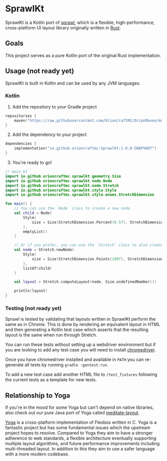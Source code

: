 # SprawlKt

SprawlKt is a Kotlin port of [sprawl](https://github.com/DioxusLabs/sprawl), which is a flexible, high-performance,
cross-platform UI layout library originally written in [Rust](https://www.rust-lang.org).

## Goals

This project serves as a pure Kotlin port of the original Rust implementation.

## Usage (not ready yet)

SprawlKt is built in Kotlin and can be used by any JVM languages.

### Kotlin

1. Add the repository to your Gradle project

```kotlin
repositories {
    maven("https://raw.githubusercontent.com/OrionCraftMC/OrionMaven/main/")
}
```

2. Add the dependency to your project

````kotlin
dependencies {
    implementation("io.github.orioncraftmc:SprawlKt:1.0.0-SNAPSHOT")
}
````

3. You're ready to go!

```kotlin
// main.kt
import io.github.orioncraftmc.sprawlkt.geometry.Size
import io.github.orioncraftmc.sprawlkt.node.Node
import io.github.orioncraftmc.sprawlkt.node.Stretch
import io.github.orioncraftmc.sprawlkt.style.Style
import io.github.orioncraftmc.sprawlkt.style.enums.StretchDimension

fun main() {
    // You can use the `Node` class to create a new node.
    val child = Node(
        Style(
            size = Size(StretchDimension.Percent(0.5f), StretchDimension.Auto),
        ),
        emptyList()
    )

    // Or if you prefer, you can use the `Stretch` class to also create new nodes.
    val node = Stretch.newNode(
        Style(
            size = Size(StretchDimension.Points(100f), StretchDimension.Points(100f)),
        ),
        listOf(child)
    )

    val layout = Stretch.computeLayout(node, Size.undefinedNumber())

    println(layout)
}
```

### Testing (not ready yet)

Sprawl is tested by validating that layouts written in SprawlKt perform the same as in Chrome.
This is done by rendering an equivalent layout in HTML and then generating a Kotlin test case which asserts that the
resulting layout is the same when run through Stretch.

You can run these tests without setting up a webdriver environment but if you are looking to add any test case you will
need to install [chromedriver](http://chromedriver.chromium.org).

Once you have chromedriver installed and available in `PATH` you can re-generate all tests by
running `gradle :gentest:run`.

To add a new test case add another HTML file to `/test_fixtures` following the current tests as a template for new
tests.

## Relationship to Yoga

If you're in the mood for some Yoga but can't depend on native libraries, also check out our pure Java port of Yoga
called [meditate-layout](https://github.com/OrionCraftMC/meditate-layout).

[Yoga](https://www.yogalayout.com) is a cross-platform implementation of Flexbox written in C.
Yoga is a fantastic project but has some fundamental issues which the upstream project hopes to resolve.
Compared to Yoga they aim to have a stronger adherence to web standards, a flexible architecture eventually supporting
multiple layout algorithms, and future performance improvements including multi-threaded layout.
In addition to this they aim to use a safer language with a more modern codebase.
